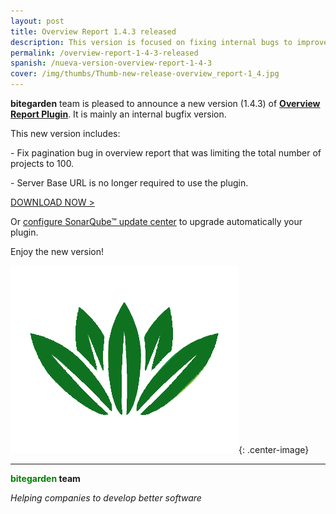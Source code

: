 ```yaml
---
layout: post
title: Overview Report 1.4.3 released
description: This version is focused on fixing internal bugs to improve user experience.
permalink: /overview-report-1-4-3-released
spanish: /nueva-version-overview-report-1-4-3
cover: /img/thumbs/Thumb-new-release-overview_report-1_4.jpg
---
```


**bitegarden** team is pleased to announce a new version (1.4.3) of [**Overview Report Plugin**](https://www.bitegarden.com/sonarqube-overview). It is mainly an internal bugfix version.

This new version includes:

\- Fix pagination bug in overview report that was limiting the total number of projects to 100.

\- Server Base URL is no longer required to use the plugin.

<a href="/sonarqube-overview-trial-form" class="btn btn-primary btn-call-to-action fancybox">DOWNLOAD NOW ></a>

Or [configure SonarQube&trade; update center](/downloads/#update-center) to upgrade automatically your plugin.

Enjoy the new version!

![overview-logo](/img/portfolio/sonarqube-overview.png){: .center-image}

---
**<span style="color: green">bitegarden</span> team**

_Helping companies to develop better software_